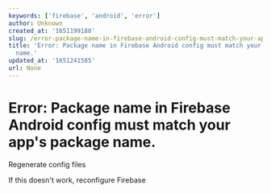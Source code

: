 ```yaml
---
keywords: ['firebase', 'android', 'error']
author: Unknown
created_at: '1651199180'
slug: /error-package-name-in-firebase-android-config-must-match-your-app-s-package-name
title: 'Error: Package name in Firebase Android config must match your app''s package
  name.'
updated_at: '1651241585'
url: None
---
```

# Error: Package name in Firebase Android config must match your app's package name.

Regenerate config files

If this doesn't work, reconfigure Firebase